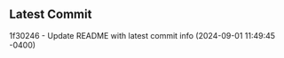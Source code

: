 
## Latest Commit
1f30246 - Update README with latest commit info (2024-09-01 11:49:45 -0400) <Yunxi-Zhou>
